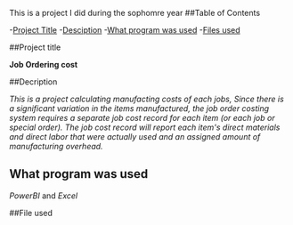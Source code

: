 This is a project I did during the sophomre year
##Table of Contents

-[Project Title](#Project-Title)
-[Desciption](#Description)
-[What program was used](#What-program-was-used)
-[Files used](#Files-used)

##Project title

**Job Ordering cost**

##Decription

*This is a project calculating manufacting costs of each jobs, Since there is a significant variation in the items manufactured, the job order costing system requires a separate job cost record for each item (or each job or special order). The job cost record will report each item's direct materials and direct labor that were actually used and an assigned amount of manufacturing overhead.*

## What program was used

*PowerBI* and *Excel*

##File used



